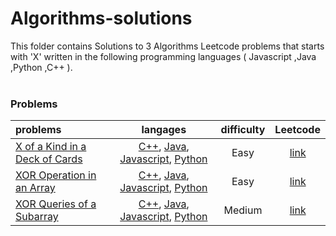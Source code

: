 # Algorithms-solutions
This folder contains Solutions to 3 Algorithms Leetcode problems that starts with 'X' written in the following programming languages ( Javascript ,Java ,Python ,C++ ).<br><br>
### Problems ###
|problems|langages|difficulty|Leetcode|
|:-------|:------:|:--------:|:------:|
|[X of a Kind in a Deck of Cards](https://github.com/AnasImloul/Leetcode-solutions/tree/main/algorithms/X/X%20of%20a%20Kind%20in%20a%20Deck%20of%20Cards/)|[C++](https://github.com/AnasImloul/Leetcode-solutions/tree/main/algorithms/X/X%20of%20a%20Kind%20in%20a%20Deck%20of%20Cards/X%20of%20a%20Kind%20in%20a%20Deck%20of%20Cards.cpp), [Java](https://github.com/AnasImloul/Leetcode-solutions/tree/main/algorithms/X/X%20of%20a%20Kind%20in%20a%20Deck%20of%20Cards/X%20of%20a%20Kind%20in%20a%20Deck%20of%20Cards.java), [Javascript](https://github.com/AnasImloul/Leetcode-solutions/tree/main/algorithms/X/X%20of%20a%20Kind%20in%20a%20Deck%20of%20Cards/X%20of%20a%20Kind%20in%20a%20Deck%20of%20Cards.js), [Python](https://github.com/AnasImloul/Leetcode-solutions/tree/main/algorithms/X/X%20of%20a%20Kind%20in%20a%20Deck%20of%20Cards/X%20of%20a%20Kind%20in%20a%20Deck%20of%20Cards.py)|Easy|[link](https://leetcode.com/problems/x-of-a-kind-in-a-deck-of-cards)|
|[XOR Operation in an Array](https://github.com/AnasImloul/Leetcode-solutions/tree/main/algorithms/X/XOR%20Operation%20in%20an%20Array/)|[C++](https://github.com/AnasImloul/Leetcode-solutions/tree/main/algorithms/X/XOR%20Operation%20in%20an%20Array/XOR%20Operation%20in%20an%20Array.cpp), [Java](https://github.com/AnasImloul/Leetcode-solutions/tree/main/algorithms/X/XOR%20Operation%20in%20an%20Array/XOR%20Operation%20in%20an%20Array.java), [Javascript](https://github.com/AnasImloul/Leetcode-solutions/tree/main/algorithms/X/XOR%20Operation%20in%20an%20Array/XOR%20Operation%20in%20an%20Array.js), [Python](https://github.com/AnasImloul/Leetcode-solutions/tree/main/algorithms/X/XOR%20Operation%20in%20an%20Array/XOR%20Operation%20in%20an%20Array.py)|Easy|[link](https://leetcode.com/problems/xor-operation-in-an-array)|
|[XOR Queries of a Subarray](https://github.com/AnasImloul/Leetcode-solutions/tree/main/algorithms/X/XOR%20Queries%20of%20a%20Subarray/)|[C++](https://github.com/AnasImloul/Leetcode-solutions/tree/main/algorithms/X/XOR%20Queries%20of%20a%20Subarray/XOR%20Queries%20of%20a%20Subarray.cpp), [Java](https://github.com/AnasImloul/Leetcode-solutions/tree/main/algorithms/X/XOR%20Queries%20of%20a%20Subarray/XOR%20Queries%20of%20a%20Subarray.java), [Javascript](https://github.com/AnasImloul/Leetcode-solutions/tree/main/algorithms/X/XOR%20Queries%20of%20a%20Subarray/XOR%20Queries%20of%20a%20Subarray.js), [Python](https://github.com/AnasImloul/Leetcode-solutions/tree/main/algorithms/X/XOR%20Queries%20of%20a%20Subarray/XOR%20Queries%20of%20a%20Subarray.py)|Medium|[link](https://leetcode.com/problems/xor-queries-of-a-subarray)|